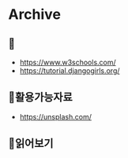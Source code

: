 # Archive



## 📗
* https://www.w3schools.com/
* https://tutorial.djangogirls.org/

## 📗활용가능자료
* https://unsplash.com/


## :book:읽어보기

